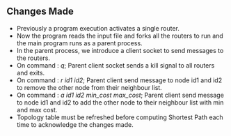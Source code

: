 ## Changes Made

* Previously a program execution activates a single router.
* Now the program reads the input file and forks all the routers to run and the main program runs as a parent process.
* In the parent process, we introduce a client socket to send messages to the routers.
* On command : *q*; Parent client socket sends a kill signal to all routers and exits.
* On command : *r id1 id2*; Parent client send message to node id1 and id2 to remove the other node from their neighbour list.
* On command : *a id1 id2 min_cost max_cost*; Parent client send message to node id1 and id2 to add the other node to their neighbour list with min and max cost.
* Topology table must be refreshed before computing Shortest Path each time to acknowledge the changes made.